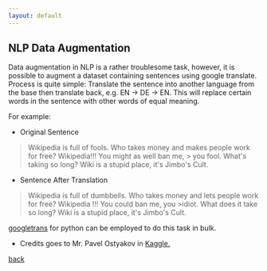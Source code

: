 ```yaml
---
layout: default
---
```


## NLP Data Augmentation

Data augmentation in NLP is a rather troublesome task, however, it is possible to augment a dataset containing sentences using google translate. Process is quite simple: Translate the sentence into another language from the base then translate back, e.g. EN -> DE -> EN. This will replace certain words in the sentence with other words of equal meaning.

For example:

* Original Sentence

> Wikipedia is full of fools. Who takes money and makes people work for free? Wikipedia!!! You might as well ban me, > you fool. What's taking so long? Wiki is a stupid place, it's Jimbo's Cult.

* Sentence After Translation

>Wikipedia is full of dumbbells. Who takes money and lets people work for free? Wikipedia !!! You could ban me, you >idiot. What does it take so long? Wiki is a stupid place, it's Jimbo's Cult.

[googletrans](https://pypi.org/project/googletrans/) for python can be employed to do this task in bulk.

* Credits goes to Mr. Pavel Ostyakov in [Kaggle.](https://www.kaggle.com/c/jigsaw-toxic-comment-classification-challenge/discussion/48038) 

[back](./)
